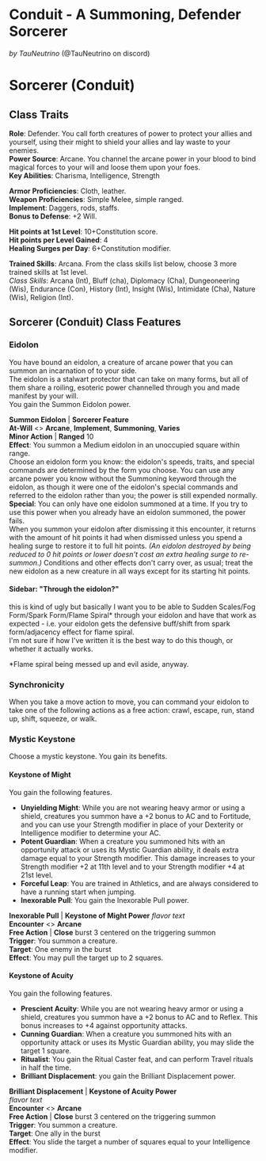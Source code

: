 # Conduit - A Summoning, Defender Sorcerer

_by TauNeutrino_ (@TauNeutrino on discord)

# Sorcerer (Conduit)

## Class Traits

**Role**: Defender. You call forth creatures of power to protect your allies and yourself,
using their might to shield your allies and lay waste to your enemies.  
**Power Source**: Arcane. You channel the arcane power in your blood to bind magical forces to your will and loose them upon your foes.  
**Key Abilities**: Charisma, Intelligence, Strength

**Armor Proficiencies**: Cloth, leather.  
**Weapon Proficiencies**: Simple Melee, simple ranged.  
**Implement**: Daggers, rods, staffs.  
**Bonus to Defense**: +2 Will.

**Hit points at 1st Level**: 10+Constitution score.  
**Hit points per Level Gained**: 4  
**Healing Surges per Day**: 6+Constitution modifier.

**Trained Skills**: Arcana. From the class skills list below, choose 3 more trained skills at 1st level.  
_Class Skills_: Arcana (Int), Bluff (cha), Diplomacy (Cha), Dungeoneering (Wis), Endurance (Con), History (Int), Insight (Wis), Intimidate (Cha), Nature (Wis), Religion (Int).

## Sorcerer (Conduit) Class Features

### Eidolon

You have bound an eidolon, a creature of arcane power that you can summon an incarnation of to your side.  
The eidolon is a stalwart protector that can take on many forms, but all of them share a roiling,
esoteric power channelled through you and made manifest by your will.  
You gain the Summon Eidolon power.

**Summon Eidolon** | **Sorcerer Feature**  
**At-Will** <> **Arcane**, **Implement**, **Summoning**, **Varies**  
**Minor Action** | **Ranged** 10  
**Effect**: You summon a Medium eidolon in an unoccupied square within range.  
Choose an eidolon form you know: the eidolon's speeds, traits, and special commands are determined by the form you choose.
You can use any arcane power you know without the Summoning keyword through the eidolon,
as though it were one of the eidolon's special commands and referred to the eidolon rather than you;
the power is still expended normally.  
**Special**: You can only have one eidolon summoned at a time. If you try to use this power when you already have an eidolon summoned, the power fails.  
When you summon your eidolon after dismissing it this encounter, it returns with the amount of hit points it had when dismissed unless you spend a healing surge to restore it to full hit points.
_(An eidolon destroyed by being reduced to 0 hit points or lower doesn't cost an extra healing surge to re-summon.)_
Conditions and other effects don't carry over, as usual; treat the new eidolon as a new creature in all ways except for its starting hit points.

#### Sidebar: "Through the eidolon?"

this is kind of ugly but basically I want you to be able to
Sudden Scales/Fog Form/Spark Form/Flame Spiral\*
through your eidolon and have that work as expected -
i.e. your eidolon gets the defensive buff/shift from spark form/adjacency effect for flame spiral.  
I'm not sure if how I've written it is the best way to do this though, or whether it actually works.

\*Flame spiral being messed up and evil aside, anyway.

### Synchronicity

When you take a move action to move, you can command your eidolon to take one of the following actions as a free action:
crawl, escape, run, stand up, shift, squeeze, or walk.

### Mystic Keystone

Choose a mystic keystone. You gain its benefits.

#### Keystone of Might

You gain the following features.

- **Unyielding Might**: While you are not wearing heavy armor or using a shield, creatures you summon have a +2 bonus to AC and to Fortitude, and you can use your Strength modifier in place of your Dexterity or Intelligence modifier to determine your AC.
- **Potent Guardian**: When a creature you summoned hits with an opportunity attack or uses its Mystic Guardian ability, it deals extra damage equal to your Strength modifier.
  This damage increases to your Strength modifier +2 at 11th level and to your Strength modifier +4 at 21st level.
- **Forceful Leap**: You are trained in Athletics, and are always considered to have a running start when jumping.
- **Inexorable Pull**: You gain the Inexorable Pull power.

**Inexorable Pull** | **Keystone of Might Power**
_flavor text_  
**Encounter** <> **Arcane**  
**Free Action** | **Close** burst 3 centered on the triggering summon  
**Trigger**: You summon a creature.  
**Target**: One enemy in the burst  
**Effect**: You may pull the target up to 2 squares.

#### Keystone of Acuity

You gain the following features.

- **Prescient Acuity**: While you are not wearing heavy armor or using a shield, creatures you summon have a +2 bonus to AC and to Reflex.
  This bonus increases to +4 against opportunity attacks.
- **Cunning Guardian**: When a creature you summoned hits with an opportunity attack or uses its Mystic Guardian ability, you may slide the target 1 square.
- **Ritualist**: You gain the Ritual Caster feat, and can perform Travel rituals in half the time.
- **Brilliant Displacement**: you gain the Brilliant Displacement power.

**Brilliant Displacement** | **Keystone of Acuity Power**  
_flavor text_  
**Encounter** <> **Arcane**  
**Free Action** | **Close** burst 3 centered on the triggering summon  
**Trigger**: You summon a creature.  
**Target**: One ally in the burst  
**Effect**: You slide the target a number of squares equal to your Intelligence modifier.
